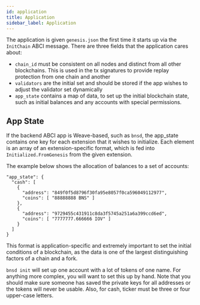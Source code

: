 ```yaml
---
id: application
title: Application
sidebar_label: Application
---
```


The application is given `genesis.json` the first time it starts up via the `InitChain` ABCI message. There are three fields that the application cares about:

- `chain_id` must be consistent on all nodes and distinct from all other blockchains. This is used in the tx signatures to provide replay protection from one chain and another
- `validators` are the initial set and should be stored if the app wishes to adjust the validator set dynamically
- `app_state` contains a map of data, to set up the initial blockchain state, such as initial balances and any accounts with special permissions.

## App State

If the backend ABCI app is Weave-based, such as `bnsd`, the app_state contains one key for each extension that it wishes to initialize. Each element is an array of an extension-specific format, which is fed into `Initialized.FromGenesis` from the given extension.

The example below shows the allocation of balances to a set of accounts:

```{.sourceCode .json}
"app_state": {
  "cash": [
    {
      "address": "849f0f5d8796f30fa95e8057f0ca596049112977",
      "coins": [ "88888888 BNS" ]
    },
    {
      "address": "9729455c431911c8da3f5745a251a6a399ccd6ed",
      "coins": [ "7777777.666666 IOV" ]
    }
  ]
}
```

This format is application-specific and extremely important to set the initial conditions of a blockchain, as the data is one of the largest distinguishing factors of a chain and a fork.

`bnsd init` will set up one account with a lot of tokens of one name. For anything more complex, you will want to set this up by hand. Note that you should make sure someone has saved the private keys for all addresses or the tokens will never be usable. Also, for cash, ticker must be three or four upper-case letters.
